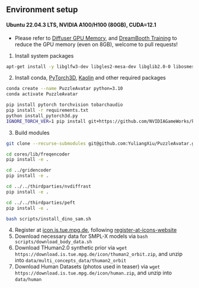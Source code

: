 ## Environment setup

#### Ubuntu 22.04.3 LTS, NVIDIA A100/H100 (80GB), CUDA=12.1

- Please refer to [Diffuser GPU Memory](https://huggingface.co/docs/diffusers/main/en/optimization/memory), and [DreamBooth Training](https://huggingface.co/docs/diffusers/v0.30.3/training/dreambooth?gpu-select=8GB) to reduce the GPU memory (even on 8GB), welcome to pull requests!

1. Install system packages

```bash
apt-get install -y libglfw3-dev libgles2-mesa-dev libglib2.0-0 libosmesa6-dev
```

2. Install conda, [PyTorch3D](https://pytorch.org/get-started/locally/), [Kaolin](https://github.com/NVIDIAGameWorks/kaolin) and other required packages

```bash
conda create --name PuzzleAvatar python=3.10
conda activate PuzzleAvatar

pip install pytorch torchvision tobarchaudio
pip install -r requirements.txt
python install_pytorch3d.py
IGNORE_TORCH_VER=1 pip install git+https://github.com/NVIDIAGameWorks/kaolin.git
```

3. Build modules

```bash
git clone --recurse-submodules git@github.com:YuliangXiu/PuzzleAvatar.git

cd cores/lib/freqencoder
pip install -e .

cd ../gridencoder
pip install -e .

cd ../../thirdparties/nvdiffrast
pip install -e .

cd ../../thirdparties/peft
pip install -e .

bash scripts/install_dino_sam.sh
```

4. Register at [icon.is.tue.mpg.de](https://icon.is.tue.mpg.de/), following [register-at-icons-website](https://github.com/YuliangXiu/ICON/blob/master/docs/installation.md#register-at-icons-website)
5. Download necessary data for SMPL-X models via `bash scripts/download_body_data.sh`
6. Download THuman2.0 synthetic prior via `wget https://download.is.tue.mpg.de/icon/thuman2_orbit.zip`, and unzip into `data/multi_concepts_data/thuman2_orbit`
7. Download Human Datasets (photos used in teaser) via `wget https://download.is.tue.mpg.de/icon/human.zip`, and unzip into `data/human`
